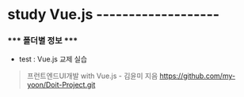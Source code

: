 # study Vue.js -------------------

### *** 폴더별 정보 ***
+ test : Vue.js 교제 실습
> 프런트엔드UI개발 with Vue.js - 김윤미 지음
> https://github.com/my-yoon/Doit-Project.git

